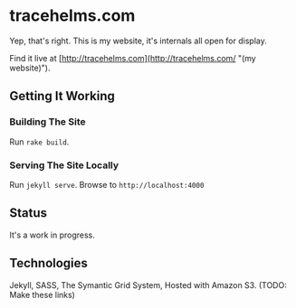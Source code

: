 # tracehelms.com
Yep, that's right. This is my website, it's internals all open for display.

Find it live at [http://tracehelms.com](http://tracehelms.com/ "(my website)").

## Getting It Working
### Building The Site
Run `rake build`.

### Serving The Site Locally
Run `jekyll serve`. Browse to `http://localhost:4000`

## Status
It's a work in progress.

## Technologies
Jekyll, SASS, The Symantic Grid System, Hosted with Amazon S3. (TODO: Make these links)
